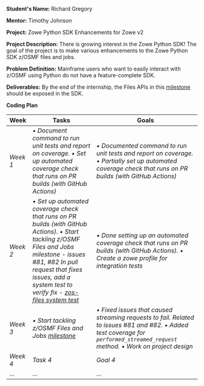 **Student's Name:** Richard Gregory

**Mentor:** Timothy Johnson

**Project:** Zowe Python SDK Enhancements for Zowe v2 

**Project Description:** There is growing interest in the Zowe Python SDK! The goal of the project is to make various enhancements to the Zowe Python SDK z/OSMF files and jobs.

**Problem Definition:** Mainframe users who want to easily interact with z/OSMF using Python do not have a feature-complete SDK.

**Deliverables:** By the end of the internship, the Files APIs in this [milestone](https://github.com/zowe/zowe-client-python-sdk/milestone/35) should be exposed in the SDK.

**Coding Plan**

| Week | Tasks | Goals |
|------|-------|-------|
| _Week 1_ | _• Document command to run unit tests and report on coverage. • Set up automated coverage check that runs on PR builds (with GitHub Actions)_ | _• Documented command to run unit tests and report on coverage.  • Partially set up automated coverage check that runs on PR builds (with GitHub Actions)_ |
| _Week 2_ | _• Set up automated coverage check that runs on PR builds (with GitHub Actions). • Start tackling z/OSMF Files and Jobs milestone - issues #81, #82 In pull request that fixes issues, add a system test to verify fix - [zos-files system test](https://github.com/zowe/zowe-client-python-sdk/blob/next/tests/integration/test_zos_files.py)_ | _• Done setting up an automated coverage check that runs on PR builds (with GitHub Actions). • Create a zowe profile for integration tests_ |
| _Week 3_ | _• Start tackling z/OSMF Files and Jobs [milestone](https://github.com/zowe/zowe-client-python-sdk/milestone/35)_ | _• Fixed issues that caused streaming requests to fail. Related to issues #81 and #82. • Added test coverage for `performed_streamed_request` method. • Work on project design_ |
| _Week 4_ | _Task 4_ | _Goal 4_ |
| ... | ... | ... |
